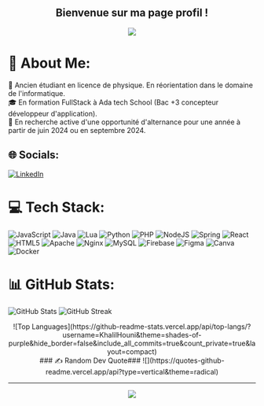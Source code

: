 <div align="center">

<h2> Bienvenue sur ma page profil !</h2>
  <img src="https://readme-typing-svg.herokuapp.com?&lines=En+recherche+d+'+alternance;Developpeur+Fullstack&center=true&repeat=false&width=500&duration=6000&pause=3000">

</div>

# 💫 About Me:
🔭 Ancien étudiant en licence de physique. En réorientation dans le domaine de l'informatique.<br>
🎓 En formation FullStack à Ada tech School (Bac +3 concepteur développeur d'application).<br>
🌱 En recherche active d'une opportunité d'alternance pour une année à partir de juin 2024 ou en septembre  2024.<br>


## 🌐 Socials:
[![LinkedIn](https://img.shields.io/badge/LinkedIn-%230077B5.svg?logo=linkedin&logoColor=white)](https://linkedin.com/in/khalilhouni) 

# 💻 Tech Stack:
![JavaScript](https://img.shields.io/badge/javascript-%23323330.svg?style=plastic&logo=javascript&logoColor=%23F7DF1E) ![Java](https://img.shields.io/badge/java-%23ED8B00.svg?style=plastic&logo=openjdk&logoColor=white) ![Lua](https://img.shields.io/badge/lua-%232C2D72.svg?style=plastic&logo=lua&logoColor=white) ![Python](https://img.shields.io/badge/python-3670A0?style=plastic&logo=python&logoColor=ffdd54) ![PHP](https://img.shields.io/badge/php-%23777BB4.svg?style=plastic&logo=php&logoColor=white) ![NodeJS](https://img.shields.io/badge/node.js-6DA55F?style=plastic&logo=node.js&logoColor=white) ![Spring](https://img.shields.io/badge/spring-%236DB33F.svg?style=plastic&logo=spring&logoColor=white) ![React](https://img.shields.io/badge/react-%2320232a.svg?style=plastic&logo=react&logoColor=%2361DAFB) ![HTML5](https://img.shields.io/badge/html5-%23E34F26.svg?style=plastic&logo=html5&logoColor=white) ![Apache](https://img.shields.io/badge/apache-%23D42029.svg?style=plastic&logo=apache&logoColor=white) ![Nginx](https://img.shields.io/badge/nginx-%23009639.svg?style=plastic&logo=nginx&logoColor=white) ![MySQL](https://img.shields.io/badge/mysql-%2300000f.svg?style=plastic&logo=mysql&logoColor=white) ![Firebase](https://img.shields.io/badge/Firebase-039BE5?style=plastic&logo=Firebase&logoColor=white) ![Figma](https://img.shields.io/badge/figma-%23F24E1E.svg?style=plastic&logo=figma&logoColor=white) ![Canva](https://img.shields.io/badge/Canva-%2300C4CC.svg?style=plastic&logo=Canva&logoColor=white) ![Docker](https://img.shields.io/badge/docker-%230db7ed.svg?style=plastic&logo=docker&logoColor=white)
# 📊 GitHub Stats:
![GitHub Stats](https://github-readme-stats.vercel.app/api?username=KhalilHouni&theme=shades-of-purple&hide_border=false&include_all_commits=true&count_private=true) ![GitHub Streak](https://github-readme-streak-stats.herokuapp.com/?user=KhalilHouni&theme=shades-of-purple&hide_border=false)
<div align="center"> 
![Top Languages](https://github-readme-stats.vercel.app/api/top-langs/?username=KhalilHouni&theme=shades-of-purple&hide_border=false&include_all_commits=true&count_private=true&layout=compact)
</div>

<div align="center">
### ✍️ Random Dev Quote###
![](https://quotes-github-readme.vercel.app/api?type=vertical&theme=radical)

---
[![](https://visitcount.itsvg.in/api?id=KhalilHouni&icon=5&color=9)](https://visitcount.itsvg.in)
</div>

